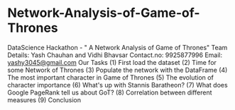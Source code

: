 # Network-Analysis-of-Game-of-Thrones
DataScience Hackathon - " A Network Analysis of Game of Thrones" Team Details: Yash Chauhan and Vidhi Bhavsar Contact.no: 9925877996 Email: yashy3045@gmail.com  Our Tasks (1) First load the dataset (2) Time for some Network of Thrones (3) Populate the network with the DataFrame (4) The most important character in Game of Thrones (5) The evolution of character importance (6) What's up with Stannis Baratheon? (7) What does Google PageRank tell us about GoT? (8) Correlation between different measures (9) Conclusion
